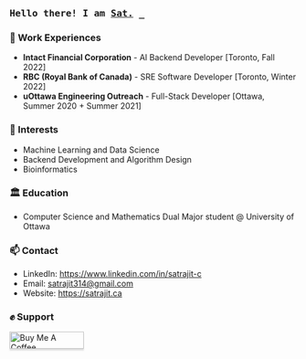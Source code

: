 <!--
**wise-bit/wise-bit** is a ✨ _special_ ✨ repository because its `README.md` (this file) appears on your GitHub profile.

Here are some ideas to get you started:

- 🔭 I’m currently working on ...
- 🌱 I’m currently learning ...
- 👯 I’m looking to collaborate on ...
- 🤔 I’m looking for help with ...
- 💬 Ask me about ...
- 📫 How to reach me: ...
- 😄 Pronouns: ...
- ⚡ Fun fact: ...
-->

<h3 align="left"><samp>Hello there! I am <b><a rel="nofollow noopener noreferrer" target="_blank" href="https://www.satrajit.ca">Sat.</a></b> _</samp></h3>

<p align="left">

### 📝 Work Experiences
- **Intact Financial Corporation** - AI Backend Developer [Toronto, Fall 2022]
- **RBC (Royal Bank of Canada)** - SRE Software Developer [Toronto, Winter 2022]
- **uOttawa Engineering Outreach** - Full-Stack Developer [Ottawa, Summer 2020 + Summer 2021]

### 🌱 Interests
- Machine Learning and Data Science
- Backend Development and Algorithm Design
- Bioinformatics

### 🏛️ Education
- Computer Science and Mathematics Dual Major student @ University of Ottawa
 
### 📫 Contact
- LinkedIn: https://www.linkedin.com/in/satrajit-c
- Email: satrajit314@gmail.com
- Website: https://satrajit.ca

### ✊ Support

<p align="left">
<a href="https://www.buymeacoffee.com/wisebit" target="_blank"><img src="https://www.buymeacoffee.com/assets/img/custom_images/orange_img.png" alt="Buy Me A Coffee" style="height: 30px !important;width: 130px !important;box-shadow: 0px 3px 2px 0px rgba(190, 190, 190, 0.5) !important;-webkit-box-shadow: 0px 3px 2px 0px rgba(190, 190, 190, 0.5) !important;" ></a>
</p>

<!-- </br> -->

</p>

<!-- <details align="left"><summary> <samp>&#9776; Details 📈</samp></summary>
 </br>
 <img src="https://github-readme-stats.vercel.app/api?username=wise-bit&theme=blueberry&show_icons=true&include_all_commits=true&count_private=true"></img>
 <br>
</details> -->

<!-- ========================= </br> -->

<!-- ![wisebit's most used languages](https://github-readme-stats.vercel.app/api/top-langs/?username=wise-bit&theme=vue-dark) -->

<!-- <table border="0" width=100% rules=none>
 <tr>
    <td style="vertical-align:top">
      <img alt="Github Stats" src="https://github-readme-stats.vercel.app/api?username=wise-bit&show_icons=true&theme=vue-dark" width="100%">
    </td>
    <td style="vertical-align:top">
      <img alt="Most Used Languages" src="https://github-readme-stats.vercel.app/api/top-langs/?username=wise-bit&theme=vue-dark" width="100%">
    </td>
 </tr>
</table> -->
